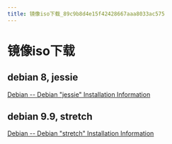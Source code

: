 ```yaml
---
title: 镜像iso下载_89c9b8d4e15f42428667aaa8033ac575
---
```


# 镜像iso下载

## debian 8, jessie

[Debian -- Debian "jessie" Installation Information](https://www.debian.org/releases/jessie/debian-installer/)

## debian 9.9, stretch

[Debian -- Debian "stretch" Installation Information](https://www.debian.org/releases/stretch/debian-installer/)
